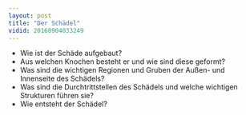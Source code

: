 ```yaml
---
layout: post
title: "Der Schädel"
vidid: 20160904033249
---
```

- Wie ist der Schäde aufgebaut?
- Aus welchen Knochen besteht er und wie sind diese geformt?
- Was sind die wichtigen Regionen und Gruben der Außen- und Innenseite des Schädels?
- Was sind die Durchtrittstellen des Schädels und welche wichtigen Strukturen führen sie?
- Wie entsteht der Schädel?

